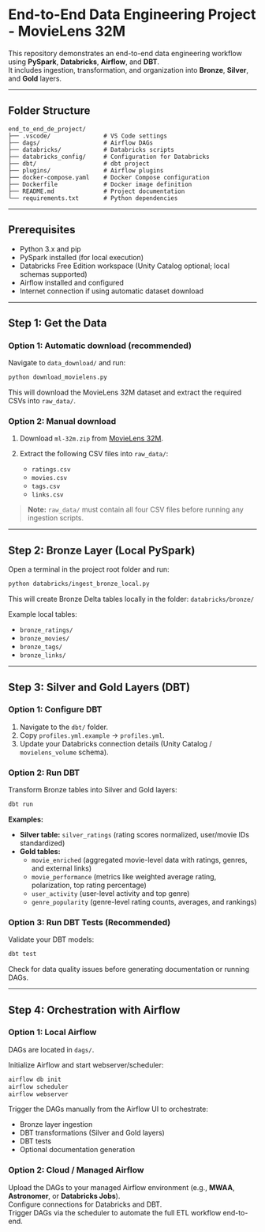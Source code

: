 # End-to-End Data Engineering Project - MovieLens 32M

This repository demonstrates an end-to-end data engineering workflow using **PySpark**, **Databricks**, **Airflow**, and **DBT**.  
It includes ingestion, transformation, and organization into **Bronze**, **Silver**, and **Gold** layers.

---

## Folder Structure

```
end_to_end_de_project/
├── .vscode/               # VS Code settings
├── dags/                  # Airflow DAGs
├── databricks/            # Databricks scripts
├── databricks_config/     # Configuration for Databricks
├── dbt/                   # dbt project
├── plugins/               # Airflow plugins
├── docker-compose.yaml    # Docker Compose configuration
├── Dockerfile             # Docker image definition
├── README.md              # Project documentation
└── requirements.txt       # Python dependencies
```

---

## Prerequisites

- Python 3.x and pip  
- PySpark installed (for local execution)  
- Databricks Free Edition workspace (Unity Catalog optional; local schemas supported)  
- Airflow installed and configured  
- Internet connection if using automatic dataset download  

---

## Step 1: Get the Data

### Option 1: Automatic download (recommended)

Navigate to `data_download/` and run:

```bash
python download_movielens.py
```

This will download the MovieLens 32M dataset and extract the required CSVs into `raw_data/`.

### Option 2: Manual download

1. Download `ml-32m.zip` from [MovieLens 32M](https://grouplens.org/datasets/movielens/32m/).  
2. Extract the following CSV files into `raw_data/`:

   - `ratings.csv`
   - `movies.csv`
   - `tags.csv`
   - `links.csv`

> **Note:** `raw_data/` must contain all four CSV files before running any ingestion scripts.

---

## Step 2: Bronze Layer (Local PySpark)

Open a terminal in the project root folder and run:

```bash
python databricks/ingest_bronze_local.py
```

This will create Bronze Delta tables locally in the folder: `databricks/bronze/`  

Example local tables:

- `bronze_ratings/`
- `bronze_movies/`
- `bronze_tags/`
- `bronze_links/`

---

## Step 3: Silver and Gold Layers (DBT)

### Option 1: Configure DBT

1. Navigate to the `dbt/` folder.  
2. Copy `profiles.yml.example` → `profiles.yml`.  
3. Update your Databricks connection details (Unity Catalog / `movielens_volume` schema).  

### Option 2: Run DBT

Transform Bronze tables into Silver and Gold layers:

```bash
dbt run
```

**Examples:**  

- **Silver table:** `silver_ratings` (rating scores normalized, user/movie IDs standardized)  
- **Gold tables:**  
  - `movie_enriched` (aggregated movie-level data with ratings, genres, and external links)  
  - `movie_performance` (metrics like weighted average rating, polarization, top rating percentage)  
  - `user_activity` (user-level activity and top genre)  
  - `genre_popularity` (genre-level rating counts, averages, and rankings)  

### Option 3: Run DBT Tests (Recommended)

Validate your DBT models:

```bash
dbt test
```

Check for data quality issues before generating documentation or running DAGs.

---

## Step 4: Orchestration with Airflow

### Option 1: Local Airflow

DAGs are located in `dags/`.  

Initialize Airflow and start webserver/scheduler:

```bash
airflow db init
airflow scheduler
airflow webserver
```

Trigger the DAGs manually from the Airflow UI to orchestrate:  

- Bronze layer ingestion  
- DBT transformations (Silver and Gold layers)  
- DBT tests  
- Optional documentation generation  

### Option 2: Cloud / Managed Airflow

Upload the DAGs to your managed Airflow environment (e.g., **MWAA**, **Astronomer**, or **Databricks Jobs**).  
Configure connections for Databricks and DBT.  
Trigger DAGs via the scheduler to automate the full ETL workflow end-to-end.  
